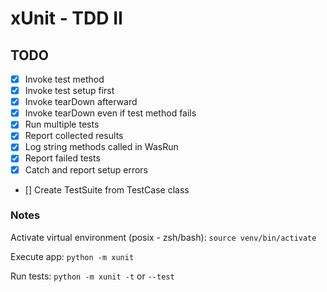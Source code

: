 # xUnit - TDD II

## TODO

- [X] Invoke test method
- [X] Invoke test setup first
- [X] Invoke tearDown afterward
- [X] Invoke tearDown even if test method fails
- [X] Run multiple tests
- [X] Report collected results
- [X] Log string methods called in WasRun
- [X] Report failed tests
- [X] Catch and report setup errors
- [] Create TestSuite from TestCase class

### Notes

Activate virtual environment (posix - zsh/bash): `source venv/bin/activate`

Execute app: `python -m xunit`

Run tests: `python -m xunit -t` or `--test`
